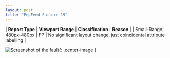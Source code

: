 ```yaml
---
layout: post
title: "PepFeed Failure 19"
---
```

| **Report Type** | **Viewport Range** | **Classification** | **Reason** |
| Small-Range| 480px-480px | FP | No significant layout change, just coincidental attribute labelling | 

![Screenshot of the fault](../../../assets/images/PepFeed/fault19/smallrangeWidth480.png){: .center-image }